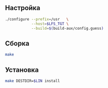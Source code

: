 <!-- Этот шаблон  можно использовавть для инструкции по сборке пакета. Каркас. -->

<package-info :package="package" showsbu></package-info>

<script>
		new Vue({
		el: '#main',
		data: { package: {} },
		mounted: function () {
				this.getPackage('patch');
		},
		methods: {
			getPackage: function(name) {
					getPackage(name)
					.then(response => this.package = response);
			},
		}
  })
</script>

## Настройка
```bash
./configure --prefix=/usr   \
            --host=$LFS_TGT \
            --build=$(build-aux/config.guess)
```

## Сборка
```bash
make
```

## Установка
```bash
make DESTDIR=$LIN install
```
